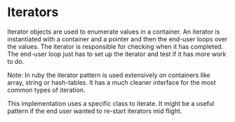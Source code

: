 # Iterators

Iterator objects are used to enumerate values in a container. An iterator is instantiated with a container and a pointer and then the end-user loops over the values. The iterator is responsible for checking when it has completed. The end-user loop just has to set up the iterator and test if it has more work to do.

Note: In ruby the iterator pattern is used extensively on containers like array, string or hash-tables. It has a much cleaner interface for the most common types of iteration.

This implementation uses a specific class to iterate. It might be a useful pattern if the end user wanted to re-start iterators mid flight.
